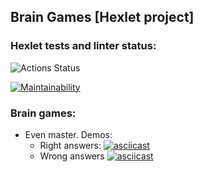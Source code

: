 ## Brain Games [Hexlet project]

### Hexlet tests and linter status:
![Actions Status](/workflows/hexlet-check/badge.svg)

[![Maintainability](https://api.codeclimate.com/v1/badges/a99a88d28ad37a79dbf6/maintainability)](https://codeclimate.com/github/codeclimate/codeclimate/maintainability)

### Brain games:
- Even master. Demos:
	- Right answers:
	[![asciicast](https://asciinema.org/a/xKexHkA1iYd8Y8ENO1DvE1GEl.svg)](https://asciinema.org/a/xKexHkA1iYd8Y8ENO1DvE1GEl)
	- Wrong answers
	[![asciicast](https://asciinema.org/a/OIHAQ3EPJQdI6FYo1VyZGq1W2.svg)](https://asciinema.org/a/OIHAQ3EPJQdI6FYo1VyZGq1W2)